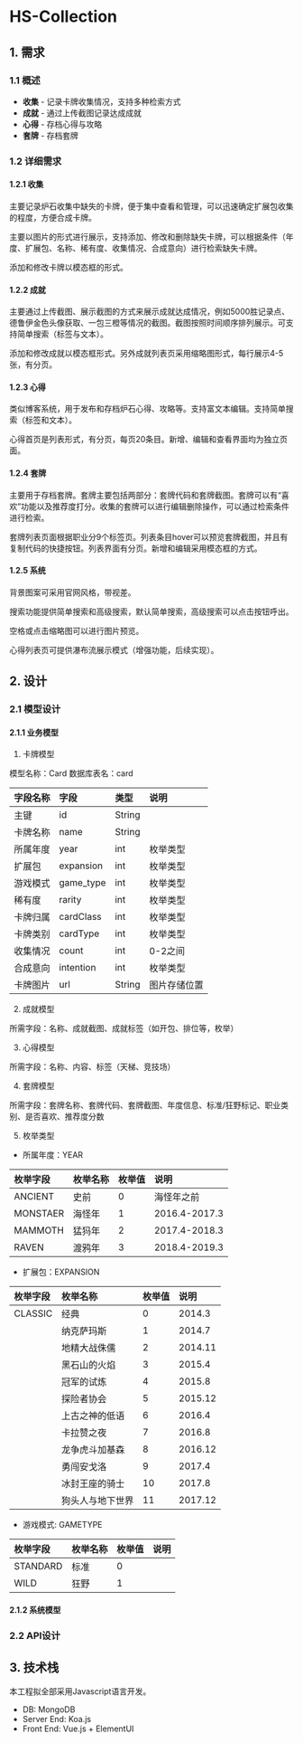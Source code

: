# HS-Collection

## 1. 需求

### 1.1 概述

- **收集** - 记录卡牌收集情况，支持多种检索方式
- **成就** - 通过上传截图记录达成成就
- **心得** - 存档心得与攻略
- **套牌** - 存档套牌

### 1.2 详细需求

#### 1.2.1 收集

主要记录炉石收集中缺失的卡牌，便于集中查看和管理，可以迅速确定扩展包收集的程度，方便合成卡牌。

主要以图片的形式进行展示，支持添加、修改和删除缺失卡牌，可以根据条件（年度、扩展包、名称、稀有度、收集情况、合成意向）进行检索缺失卡牌。

添加和修改卡牌以模态框的形式。

#### 1.2.2 成就

主要通过上传截图、展示截图的方式来展示成就达成情况，例如5000胜记录点、德鲁伊金色头像获取、一包三橙等情况的截图。截图按照时间顺序排列展示。可支持简单搜索（标签与文本）。

添加和修改成就以模态框形式。另外成就列表页采用缩略图形式，每行展示4-5张，有分页。

#### 1.2.3 心得

类似博客系统，用于发布和存档炉石心得、攻略等。支持富文本编辑。支持简单搜索（标签和文本）。

心得首页是列表形式，有分页，每页20条目。新增、编辑和查看界面均为独立页面。

#### 1.2.4 套牌

主要用于存档套牌。套牌主要包括两部分：套牌代码和套牌截图。套牌可以有“喜欢”功能以及推荐度打分。收集的套牌可以进行编辑删除操作，可以通过检索条件进行检索。

套牌列表页面根据职业分9个标签页。列表条目hover可以预览套牌截图，并且有复制代码的快捷按钮。列表界面有分页。新增和编辑采用模态框的方式。

#### 1.2.5 系统

背景图案可采用官网风格，带视差。

搜索功能提供简单搜索和高级搜索，默认简单搜索，高级搜索可以点击按钮呼出。

空格或点击缩略图可以进行图片预览。

心得列表页可提供瀑布流展示模式（增强功能，后续实现）。

## 2. 设计

### 2.1 模型设计

#### 2.1.1 业务模型

1. 卡牌模型

模型名称：Card
数据库表名：card

|字段名称|字段|类型|说明|
|:--|:--|:--|:--|
|主键|id|String||
|卡牌名称|name|String||
|所属年度|year|int|枚举类型|
|扩展包|expansion|int|枚举类型|
|游戏模式|game_type|int|枚举类型|
|稀有度|rarity|int|枚举类型|
|卡牌归属|cardClass|int|枚举类型|
|卡牌类别|cardType|int|枚举类型|
|收集情况|count|int|0-2之间|
|合成意向|intention|int|枚举类型|
|卡牌图片|url|String|图片存储位置|

2. 成就模型

所需字段：名称、成就截图、成就标签（如开包、排位等，枚举）

3. 心得模型

所需字段：名称、内容、标签（天梯、竞技场）

4. 套牌模型

所需字段：套牌名称、套牌代码、套牌截图、年度信息、标准/狂野标记、职业类别、是否喜欢、推荐度分数

5. 枚举类型

- 所属年度：YEAR

|枚举字段|枚举名称|枚举值|说明|
|:--|:--|:--|:--|
|ANCIENT|史前|0|海怪年之前|
|MONSTAER|海怪年|1|2016.4-2017.3|
|MAMMOTH|猛犸年|2|2017.4-2018.3|
|RAVEN|渡鸦年|3|2018.4-2019.3|

- 扩展包：EXPANSION

|枚举字段|枚举名称|枚举值|说明|
|:--|:--|:--|:--|
|CLASSIC|经典|0|2014.3|
||纳克萨玛斯|1|2014.7|
||地精大战侏儒|2|2014.11|
||黑石山的火焰|3|2015.4|
||冠军的试炼|4|2015.8|
||探险者协会|5|2015.12|
||上古之神的低语|6|2016.4|
||卡拉赞之夜|7|2016.8|
||龙争虎斗加基森|8|2016.12|
||勇闯安戈洛|9|2017.4|
||冰封王座的骑士|10|2017.8|
||狗头人与地下世界|11|2017.12|

- 游戏模式: GAMETYPE

|枚举字段|枚举名称|枚举值|说明|
|:--|:--|:--|:--|
|STANDARD|标准|0||
|WILD|狂野|1||

#### 2.1.2 系统模型

### 2.2 API设计

## 3. 技术栈

本工程拟全部采用Javascript语言开发。

- DB: MongoDB
- Server End: Koa.js
- Front End: Vue.js + ElementUI